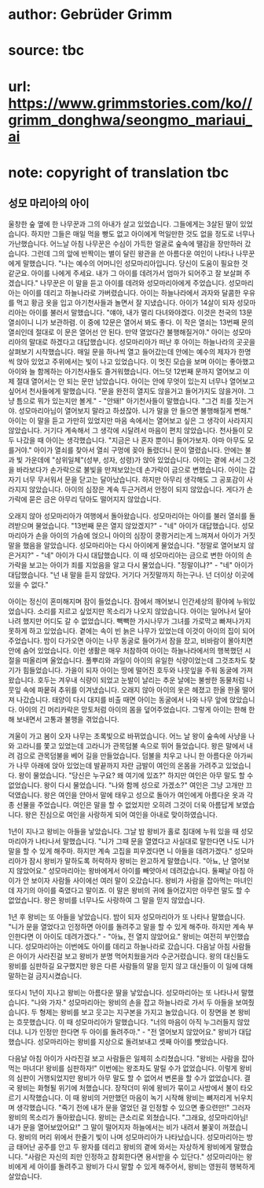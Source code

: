 # author: Gebrüder Grimm
# source: tbc
# url: https://www.grimmstories.com/ko//grimm_donghwa/seongmo_mariaui_ai
# note: copyright of translation tbc

## 성모 마리아의 아이 

울창한 숲 옆에 한 나무꾼과 그의 아내가 살고 있었습니다. 그들에게는 3살된
딸이 있었습니다. 하지만 그들은 매일 먹을 빵도 없고 아이에게 먹일만한
것도 없을 정도로 너무나 가난했습니다. 어느날 아침 나무꾼은 수심이 가득한
얼굴로 숲속에 땔감을 장만하러 갔습니다. 그런데 그의 앞에 반짝이는 별이
달린 왕관을 쓴 아름다운 여인이 나타나 나무꾼에게 말했습니다. "나는
예수의 어머니인 성모마리아입니다. 당신이 도움이 필요한 것 같군요. 아이를
나에게 주세요. 내가 그 아이를 데려가서 엄마가 되어주고 잘 보살펴
주겠습니다." 나무꾼은 이 말을 듣고 아이를 데려와 성모마리아에게
주었습니다. 성모마리아는 아이를 데리고 하늘나라로 가버렸습니다. 아이는
하늘나라에서 과자와 달콤한 우유를 먹고 황금 옷을 입고 아기천사들과
놀면서 잘 지냈습니다. 아이가 14살이 되자 성모마리아는 아이를 불러서
말했습니다. "얘야, 내가 멀리 다녀와야겠다. 이것은 천국의 13문 열쇠이니
니가 보관하렴. 이 중에 12문은 열어서 봐도 좋다. 이 작은 열쇠는 13번째
문의 열쇠인데 절대로 이 문은 열어선 안 된다. 만약 열었다간
불행해질거야." 아이는 성모마리아의 말대로 하겠다고 대답했습니다.
성모마리아가 떠난 후 아이는 하늘나라의 곳곳을 살펴보기 시작했습니다.
매일 문을 하나씩 열고 들어갔는데 안에는 예수의 제자가 한명씩 앉아 있었고
주위에서는 빛이 나고 있었습니다. 이 멋진 모습을 보며 아이는 좋아했고
아이와 늘 함께하는 아기천사들도 즐거워했습니다. 어느덧 12번째 문까지
열어보고 이제 절대 열어서는 안 되는 문만 남았습니다. 아이는 안에 무엇이
있는지 너무나 열어보고 싶어서 천사들에게 말했습니다. "문을 완전히
열지도 않을거고 들어가지도 않을거야. 그냥 틈으로 뭐가 있는지만 볼게." -
"안돼!" 아기천사들이 말했습니다. "그건 죄를 짓는거야. 성모마리아님이
열어보지 말라고 하셨잖아. 니가 말을 안 들으면 불행해질게 뻔해." 아이는
이 말을 듣고 가만히 있었지만 마음 속에서는 열어보고 싶은 그 생각이
사라지지 않았습니다. 거기다 계속해서 그 생각에 시달려서 마음이 편치
않았습니다. 천사들이 모두 나갔을 때 아이는 생각했습니다. "지금은 나
혼자 뿐이니 들어가보자. 아마 아무도 모를거야." 아이가 열쇠를 찾아서
열쇠 구멍에 꽂아 돌렸더니 문이 열렸습니다. 안에는 불과 빛 가운데에
"삼위일체"(성부, 성자, 성령)가 앉아 있었습니다. 아이는 곁에 서서
그것을 바라보다가 손가락으로 불빛을 만져보았는데 손가락이 금으로
변했습니다. 아이는 갑자기 너무 무서워서 문을 닫고는 달아났습니다. 하지만
아무리 생각해도 그 공포감이 사라지지 않았습니다. 아이의 심장은 계속
두근거려서 안정이 되지 않았습니다. 게다가 손가락에 묻은 금은 아무리
닦아도 떨어지지 않았습니다.

오래지 않아 성모마리아가 여행에서 돌아왔습니다. 성모마리아는 아이를 불러
열쇠를 돌려받으며 물었습니다. "13번째 문은 열지 않았겠지?" - "네"
아이가 대답했습니다. 성모마리아가 손을 아이의 가슴에 얹으니 아이의
심장이 쿵쾅거리는게 느껴져서 아이가 거짓말을 했음을 알았습니다.
성모마리아는 다시 아이에게 물었습니다. "정말로 열어보지 않은거지?" -
"네" 아이가 다시 대답했습니다. 이 때 성모마리아는 금으로 변한 아이의
손가락을 보고는 아이가 죄를 지었음을 알고 다시 물었습니다.
"정말이냐?" - "네" 아이가 대답했습니다. "넌 내 말을 듣지 않았다.
거기다 거짓말까지 하는구나. 넌 더이상 이곳에 있을 수 없다."

아이는 정신이 혼미해지며 잠이 들었습니다. 잠에서 깨어보니 인간세상의
황야에 누워있었습니다. 소리를 지르고 싶었지만 목소리가 나오지
않았습니다. 아이는 일어나서 달아나려 했지만 어디도 갈 수 없었습니다.
빽빽한 가시나무가 그녀를 가로막고 빠져나가지 못하게 하고 있었습니다.
곁에는 속이 빈 늙은 나무가 있었는데 이것이 아이의 집이 되어 주었습니다.
밤이 다가오면 아이는 나무 동굴로 들어가서 잠을 잤고, 비바람이 몰아치면
안에 숨어 있었습니다. 이런 생활은 매우 처참하여 아이는 하늘나라에서의
행복했던 시절을 떠올리며 울었습니다. 풀뿌리와 과일이 아이의 유일한
식량이었는데 그것조차도 찾기가 힘들었습니다. 가을이 되자 아이는 땅에
떨어진 호두와 나뭇잎을 주워 동굴에 가져왔습니다. 호두는 겨우내 식량이
되었고 눈발이 날리는 추운 날에는 불쌍한 동물처럼 나뭇잎 속에 파뭍혀
추위를 이겨냈습니다. 오래지 않아 아이의 옷은 헤졌고 한올 한올 떨어져
나갔습니다. 태양이 다시 대지를 비출 때면 아이는 동굴에서 나와 나무 앞에
앉았습니다. 아이의 긴 머리카락은 망토처럼 아이의 몸을 덮어주었습니다.
그렇게 아이는 한해 한해 보내면서 고통과 불행을 겪었습니다.

겨울이 가고 봄이 오자 나무는 초록빛으로 바뀌었습니다. 어느 날 왕이
숲속에 사냥을 나와 고라니를 쫓고 있었는데 고라니가 관목덤불 속으로 뛰어
들었습니다. 왕은 말에서 내려 검으로 관목덤불을 베어 길을 만들었습니다.
덤불을 치우고 나니 한 아름다운 아가씨가 나무 아래에 앉아 있었는데
발끝까지 자란 금발이 여인의 온몸을 가려주고 있었습니다. 왕이 물었습니다.
"당신은 누구요? 왜 여기에 있죠?" 하지만 여인은 아무 말도 할 수
없었습니다. 왕이 다시 물었습니다. "나와 함께 성으로 가겠소?" 여인은
그냥 고개만 끄덕였습니다. 왕은 여인을 안아서 말에 태우고 성으로 돌아가
여인에게 아름다운 옷과 각종 선물을 주었습니다. 여인은 말을 할 수
없었지만 오히려 그것이 더욱 아름답게 보였습니다. 왕은 진심으로 여인을
사랑하게 되어 여인을 아내로 맞이하였습니다.

1년이 지나고 왕비는 아들을 낳았습니다. 그날 밤 왕비가 홀로 침대에 누워
있을 때 성모마리아가 나타나서 말했습니다. "니가 그때 문을 열였다고
사실대로 말한다면 나도 니가 말을 할 수 있게 해주마. 하지만 계속 고집을
피우겠다면 니 아들을 데려가겠다." 성모마리아가 잠시 왕비가 말하도록
허락하자 왕비는 완고하게 말했습니다. "아뇨, 난 열어보지 않았어요."
성모마리아는 왕바에게서 아이를 빼앗아서 데려갔습니다. 둘째날 아침 아이가
안 보이자 사람들 사이에선 여러 말이 오갔습니다. 왕비가 사람을 잡아먹는
마녀인데 자기의 아이를 죽였다고 말이죠. 이 말은 왕비의 귀에 들어갔지만
아무런 말도 할 수 없었습니다. 왕은 왕비를 너무나도 사랑하여 그 말을 믿지
않았습니다.

1년 후 왕비는 또 아들을 낳았습니다. 밤이 되자 성모마리아가 또 나타나
말했습니다. "니가 문을 열었다고 인정하면 아이를 돌려주고 말을 할 수
있게 해주마. 하지만 계속 부인한다면 이 아이도 데려가겠다." - "아뇨, 전
열지 않았어요." 왕비는 여전히 부인했습니다. 성모마리아는 이번에도
아이를 데리고 하늘나라로 갔습니다. 다음날 아침 사람들은 아이가 사라진걸
보고 왕비가 분명 먹어치웠을거라 수군거렸습니다. 왕의 대신들도 왕비를
심판하길 요구했지만 왕은 다른 사람들의 말을 믿지 않고 대신들이 이 일에
대해 말하는걸 금지시켰습니다.

또다시 1년이 지나고 왕비는 아름다운 딸을 낳았습니다. 성모마리아는 또
나타나서 말했습니다. "나와 가자." 성모마리아는 왕비의 손을 잡고
하늘나라로 가서 두 아들을 보여줬습니다. 두 형제는 왕비를 보고 웃고는
지구본을 가지고 놀았습니다. 이 장면을 본 왕비는 흐뭇했습니다. 이 때
성모마리아가 말했습니다. "너의 마음이 아직 누그러들지 않았더냐. 니가
인정만 한다면 두 아이를 돌려주마." - "전 열어보지 않았어요." 왕비가
대답했습니다. 성모마리아는 왕비를 지상으로 돌려보내고 셋째 아이를
뺏았습니다.

다음날 아침 아이가 사라진걸 보고 사람들은 일제히 소리쳤습니다. "왕비는
사람을 잡아먹는 마녀다! 왕비를 심판하자!" 이번에는 왕조차도 말릴 수가
없었습니다. 이렇게 왕비의 심판이 거행되었지만 왕비가 아무 말도 할 수
없어서 변론을 할 수가 없었습니다. 결국 왕비는 화형될 위기에 처했습니다.
장작더미 위에 왕비가 묶이고 사방에서 불이 타오르기 시작했습니다. 이 때
왕비의 거만했던 마음이 녹기 시작해 왕비는 뼈저리게 뉘우치며
생각했습니다. "죽기 전에 내가 문을 열었던 걸 인정할 수 있으면
좋으련만!" 그러자 왕비의 목소리가 돌아왔습니다. 왕비는 큰소리로
외쳤습니다. "그래요, 성모마리아님! 내가 문을 열어보았어요!" 그 말이
떨어지자 하늘에서는 비가 내려서 불꽃이 꺼졌습니다. 왕비의 머리 위에서
한줄기 빛이 나며 성모마리아가 나타났습니다. 성모마리아는 방금 태어난
공주를 안고 두 왕자를 데리고 왕비의 곁에 와서는 자상하게 왕비에게
말했습니다. "사람은 자신의 죄만 인정하고 참회한다면 용서받을 수
있단다." 성모마리아는 왕비에게 세 아이를 돌려주고 왕비가 다시 말할 수
있게 해주어서, 왕비는 영원히 행복하게 살았습니다.
